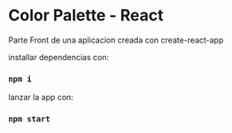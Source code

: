# Color Palette - React

Parte Front de una aplicacion creada con create-react-app  

installar dependencias con:

### `npm i`

lanzar la app con:

### `npm start`

